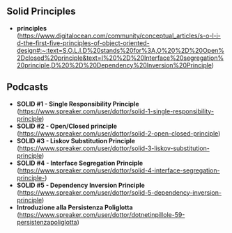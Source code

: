 Solid Principles
-------

- **principles** (https://www.digitalocean.com/community/conceptual_articles/s-o-l-i-d-the-first-five-principles-of-object-oriented-design#:~:text=S.O.L.I.D%20stands%20for%3A,O%20%2D%20Open%2Dclosed%20principle&text=I%20%2D%20Interface%20segregation%20principle,D%20%2D%20Dependency%20Inversion%20Principle)

## Podcasts

- **SOLID #1 - Single Responsibility Principle** (https://www.spreaker.com/user/dottor/solid-1-single-responsibility-principle)
- **SOLID #2 - Open/Closed principle** (https://www.spreaker.com/user/dottor/solid-2-open-closed-principle)
- **SOLID #3 - Liskov Substitution Principle** (https://www.spreaker.com/user/dottor/solid-3-liskov-substitution-principle)
- **SOLID #4 - Interface Segregation Principle** (https://www.spreaker.com/user/dottor/solid-4-interface-segregation-principle-)
- **SOLID #5 - Dependency Inversion Principle** (https://www.spreaker.com/user/dottor/solid-5-dependency-inversion-principle)
- **Introduzione alla Persistenza Poliglotta** (https://www.spreaker.com/user/dottor/dotnetinpillole-59-persistenzapoliglotta)

